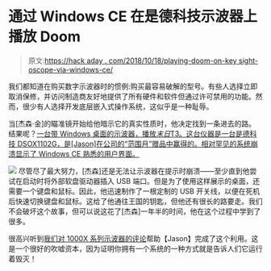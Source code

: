 # 通过 Windows CE 在是德科技示波器上播放 Doom

> 原文:[https://hack aday . com/2018/10/18/playing-doom-on-key sight-oscope-via-windows-ce/](https://hackaday.com/2018/10/18/playing-doom-on-keysight-oscilloscope-via-windows-ce/)

我们都知道在购买数字示波器时的惯例:购买最容易破解的型号。有些人选择立即取消保修，并访问制造商友好地提供了所有硬件和软件但通过许可禁用的功能。然而，很少有人选择开发底层嵌入式操作系统，这似乎是一种耻辱。

当[杰森·金]的瞄准镜开始给他暗示它的真实性质时，他决定找到一条进去的路。结果呢？[一台带 Windows 桌面的示波器，播放*末日*T3。这台仪器是一台是德科技 DSOX1102G，是[Jason]在公司的“范围月”赠品中赢得的。相对罕见的系统崩溃显示了 Windows CE 熟悉的用户界面。](https://ripitapart.com/2018/10/15/gaining-access-to-the-windows-ce-desktop-and-doom-on-the-keysight-dsox1102g-oscilloscope/)

[![](../Images/453f6e4feeae444c38b41b0ede93538d.png)](https://hackaday.com/wp-content/uploads/2018/10/custom-usb-switcher-for-keysight-scope-hack.jpg) 尽管尽了最大努力，[杰森]还是无法让示波器在提示时崩溃——至少直到他尝试在启动时将外部软盘驱动器插入 USB 端口。但是为了使用这样展示的桌面，还需要一个键盘和鼠标。因此，他迅速制作了一根定制的 USB 开关线，以便在死机后快速切换键盘和鼠标。这给了他通往王国的钥匙，但他还有很长的路要走。我们不会破坏这个故事，但可以说这花了[杰森]一年半的时间，他在这个过程中学到了很多。

很高兴听到[我们对 1000X 系列示波器的评论](https://hackaday.com/2017/05/02/scope-review-keysight-1000-x-series/)帮助【Jason】完成了这个利用。这是一个很好的吹嘘资本，因为证明你拥有一个系统的一种方式就是告诉人们它运行着毁灭！